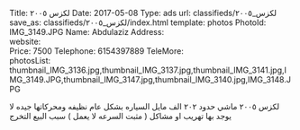 Title:          لكزس ٢٠٠٥
Date:           2017-05-08
Type:           ads
url:            classifieds/لكزس_٢٠٠٥
save_as:        classifieds/لكزس_٢٠٠٥/index.html
template:       photos
PhotoId:        IMG_3149.JPG
Name:           Abdulaziz 
Address:        
website:        
Price:          7500
Telephone:      6154397889
TeleMore:       
photosList:     thumbnail_IMG_3136.jpg,thumbnail_IMG_3137.jpg,thumbnail_IMG_3141.jpg,IMG_3149.JPG,thumbnail_IMG_3147.jpg,thumbnail_IMG_3140.jpg,IMG_3148.JPG

لكزس ٢٠٠٥ ماشي حدود ٢٠٢ الف مايل السياره بشكل عام نظيفه ومحركاتها جيده لا يوجد بها تهريب او مشاكل ( مثبت السرعه لا يعمل ) سبب البيع التخرج 
